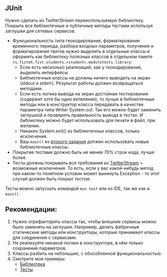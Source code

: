 ## JUnit

Нужно сделать из TwitterStream переиспользуемую библиотеку. Покрыть все библиотечные и публичные методы тестами используя заглушки для сетевых сервисов.

* Функциональность типа геокодирования, форматирования временного периода, разбора входных параметров, получения и форматирования твитов нужно выделить в отдельные классы и оформить как библиотеку полезных классов в отдельном пакете ```ru.fizteh.fivt.students.<student>.moduletests.library```: 
    * Если есть несколько реализаций, как у геокодирования, выделить интерфейсы
    * Библиотечные классы не должны ничего выводить на экран (stdout и stderr). Результат работы должен возвращаться методами.
    * Если есть логика вывода на экран достойная тестирования (содержит хотя бы одно ветвление), то лучше в библиотечные методы или в конструктор класса передавать в качестве параметра типа Writer System.out. Так его можно будет заменить заглушкой и проверить правильность вывода в тестах. И библиотеку можно будет использовать для печати в файл, при желании.
    * Никаких System.exit() из библиотечных классов, только исключения.
    * Ваш ```main()``` из [второго задания](/tasks/01-TwitterStream.md) должен использовать новые библиотечные классы.
* Покрытие тестами должно быть не менее 70% строк кода, лучше более.
* Тесты должны покрывать все требования из [TwitterStream](/tasks/01-TwitterStream.md) + возможные исключения. То есть, если у вас какой-нибудь метод при каком-то понятном условии может выкинуть Exception - то этот случай должен быть покрыт тестом.

Тесты можно запускать командой ```mvn test``` или из IDE, так же как и ```main()```.

## Рекомендации:
1. Нужно отрефакторить классы так, чтобы внешние сервисы можно было заменять на заглушки. Например, делать фабричные статические методы или конструкторы, которые принимают классы для соединения с сервисами.
2. Не реализуйте никакой логики в конструкторе, в нём только сохранение параметров. 
2. Классы разбить на небольшие, с обособленной функциональностью. 
3. Смотрите мои примеры: 
    * [Библиотека](/projects/dkhurtin/src/main/java/ru/mipt/diht/students/dkhurtin/moduletests/library)
    * [Тесты](/projects/dkhurtin/src/test/java/ru/mipt/diht/students/dkhurtin/moduletests/library)
